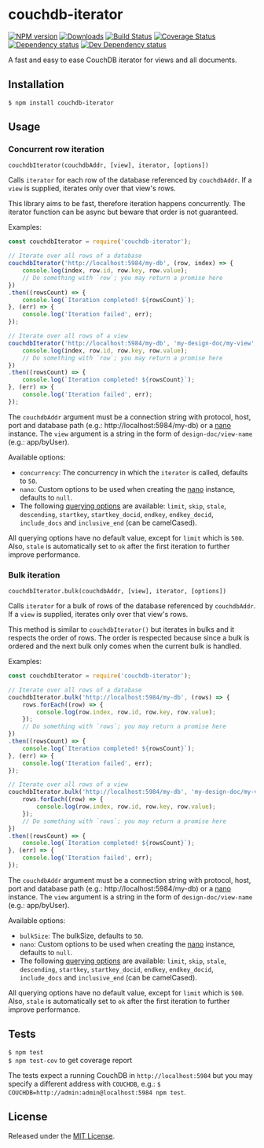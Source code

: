 # couchdb-iterator

[![NPM version][npm-image]][npm-url] [![Downloads][downloads-image]][npm-url] [![Build Status][travis-image]][travis-url] [![Coverage Status][coveralls-image]][coveralls-url] [![Dependency status][david-dm-image]][david-dm-url] [![Dev Dependency status][david-dm-dev-image]][david-dm-dev-url]

[npm-url]:https://npmjs.org/package/couchdb-iterator
[downloads-image]:http://img.shields.io/npm/dm/couchdb-iterator.svg
[npm-image]:http://img.shields.io/npm/v/couchdb-iterator.svg
[travis-url]:https://travis-ci.org/IndigoUnited/node-couchdb-iterator
[travis-image]:http://img.shields.io/travis/IndigoUnited/node-couchdb-iterator/master.svg
[coveralls-url]:https://coveralls.io/r/IndigoUnited/node-couchdb-iterator
[coveralls-image]:https://img.shields.io/coveralls/IndigoUnited/node-couchdb-iterator/master.svg
[david-dm-url]:https://david-dm.org/IndigoUnited/node-couchdb-iterator
[david-dm-image]:https://img.shields.io/david/IndigoUnited/node-couchdb-iterator.svg
[david-dm-dev-url]:https://david-dm.org/IndigoUnited/node-couchdb-iterator#info=devDependencies
[david-dm-dev-image]:https://img.shields.io/david/dev/IndigoUnited/node-couchdb-iterator.svg

A fast and easy to ease CouchDB iterator for views and all documents.


## Installation

`$ npm install couchdb-iterator`


## Usage

### Concurrent row iteration

`couchdbIterator(couchdbAddr, [view], iterator, [options])`

Calls `iterator` for each row of the database referenced by `couchdbAddr`.
If a `view` is supplied, iterates only over that view's rows.

This library aims to be fast, therefore iteration happens concurrently. The iterator function can be async but beware that order
is not guaranteed.

Examples:

```js
const couchdbIterator = require('couchdb-iterator');

// Iterate over all rows of a database
couchdbIterator('http://localhost:5984/my-db', (row, index) => {
    console.log(index, row.id, row.key, row.value);
    // Do something with `row`; you may return a promise here
})
.then((rowsCount) => {
    console.log(`Iteration completed! ${rowsCount}`);
}, (err) => {
    console.log('Iteration failed', err);
});

// Iterate over all rows of a view
couchdbIterator('http://localhost:5984/my-db', 'my-design-doc/my-view', (row, index) => {
    console.log(index, row.id, row.key, row.value);
    // Do something with `row`; you may return a promise here
})
.then((rowsCount) => {
    console.log(`Iteration completed! ${rowsCount}`);
}, (err) => {
    console.log('Iteration failed', err);
});
```

The `couchdbAddr` argument must be a connection string with protocol, host, port and database path (e.g.: http://localhost:5984/my-db) or a [nano](https://www.npmjs.com/package/nano) instance. The `view` argument is a string in the form of `design-doc/view-name` (e.g.: app/byUser).

Available options:

- `concurrency`: The concurrency in which the `iterator` is called, defaults to `50`.
- `nano`: Custom options to be used when creating the [nano]((https://www.npmjs.com/package/nano)) instance, defaults to `null`.
- The following [querying options](https://wiki.apache.org/couchdb/HTTP_view_API) are available: `limit`, `skip`, `stale`, `descending`, `startkey`, `startkey_docid`, `endkey`, `endkey_docid`, `include_docs` and `inclusive_end` (can be camelCased).

All querying options have no default value, except for `limit` which is `500`. Also, `stale` is automatically set to `ok` after the first iteration to further improve performance.


### Bulk iteration

`couchdbIterator.bulk(couchdbAddr, [view], iterator, [options])`

Calls `iterator` for a bulk of rows of the database referenced by `couchdbAddr`.
If a `view` is supplied, iterates only over that view's rows.

This method is similar to `couchdbIterator()` but iterates in bulks and it respects the order of rows. The order is respected because since a bulk is ordered and the next bulk only comes when the current bulk is handled.

Examples:

```js
const couchdbIterator = require('couchdb-iterator');

// Iterate over all rows of a database
couchdbIterator.bulk('http://localhost:5984/my-db', (rows) => {
    rows.forEach((row) => {
        console.log(row.index, row.id, row.key, row.value);
    });
    // Do something with `rows`; you may return a promise here
})
.then((rowsCount) => {
    console.log(`Iteration completed! ${rowsCount}`);
}, (err) => {
    console.log('Iteration failed', err);
});

// Iterate over all rows of a view
couchdbIterator.bulk('http://localhost:5984/my-db', 'my-design-doc/my-view', (rows) => {
    rows.forEach((row) => {
        console.log(row.index, row.id, row.key, row.value);
    });
    // Do something with `rows`; you may return a promise here
})
.then((rowsCount) => {
    console.log(`Iteration completed! ${rowsCount}`);
}, (err) => {
    console.log('Iteration failed', err);
});
```

The `couchdbAddr` argument must be a connection string with protocol, host, port and database path (e.g.: http://localhost:5984/my-db) or a [nano](https://www.npmjs.com/package/nano) instance. The `view` argument is a string in the form of `design-doc/view-name` (e.g.: app/byUser).

Available options:

- `bulkSize`: The bulkSize, defaults to `50`.
- `nano`: Custom options to be used when creating the [nano]((https://www.npmjs.com/package/nano)) instance, defaults to `null`.
- The following [querying options](https://wiki.apache.org/couchdb/HTTP_view_API) are available: `limit`, `skip`, `stale`, `descending`, `startkey`, `startkey_docid`, `endkey`, `endkey_docid`, `include_docs` and `inclusive_end` (can be camelCased).

All querying options have no default value, except for `limit` which is `500`. Also, `stale` is automatically set to `ok` after the first iteration to further improve performance.


## Tests

`$ npm test`   
`$ npm test-cov` to get coverage report

The tests expect a running CouchDB in `http://localhost:5984` but you may specify a different address with `COUCHDB`, e.g.: `$ COUCHDB=http://admin:admin@localhost:5984 npm test`.


## License

Released under the [MIT License](http://www.opensource.org/licenses/mit-license.php).
